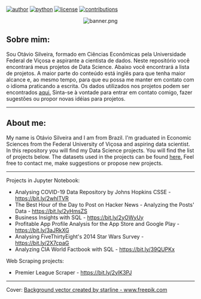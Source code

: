 [![author](https://badgen.net/badge/Author/otavio-s-s/blue)](https://www.linkedin.com/in/otavioss28/) [![python](https://badgen.net/badge/Python/3.7+/yellow)](https://www.python.org) [![license](https://img.shields.io/badge/License-MIT-red)](https://github.com/otavio-s-s/data_science/blob/master/LICENSE) [![contributions](https://badgen.net/badge/Contributions/Welcome/green)](https://github.com/otavio-s-s/data_science/issues) 


<p align="center">
  <img src="https://www.imagemhost.com.br/images/2020/05/14/banner.png" alt="banner.png" border="0" />
</p>


## Sobre mim:

Sou Otávio Silveira, formado em Ciências Econômicas pela Universidade Federal de Viçosa e aspirante a cientista de dados. Neste repositório você encontrará meus projetos de Data Science. Abaixo você encontrará a lista de projetos. A maior parte do conteúdo está inglês para que tenha maior alcance e, ao mesmo tempo, para que eu possa me manter em contato com o idioma praticando a escrita.
Os dados utilizados nos projetos podem ser encontrados [aqui.](https://github.com/otavio-s-s/data_science/tree/master/datasets)
Sinta-se à vontade para entrar em contato comigo, fazer sugestões ou propor novas idéias para projetos.

***

## About me:

My name is Otávio Silveira and I am from Brazil. I'm graduated in Economic Sciences from the Federal University of Viçosa and aspiring data scientist. In this repository you will find my Data Science projects. You will find the list of projects below.
The datasets used in the projects can be found [here.](https://github.com/otavio-s-s/data_science/tree/master/datasets)
Feel free to contact me, make suggestions or propose new projects.

***

Projects in Jupyter Notebook:

* Analysing COVID-19 Data Repository by Johns Hopkins CSSE - https://bit.ly/2whlTVR
* The Best Hour of the Day to Post on Hacker News - Analyzing the Posts' Data - https://bit.ly/2yHmsZS
* Business Insights with SQL - https://bit.ly/2yOWyUy
* Profitable App Profile Analysis for the App Store and Google Play - https://bit.ly/3aJRkXG
* Analysing FiveThirtyEight's 2014 Star Wars Survey - https://bit.ly/2X7cpaG
* Analyzing CIA World Factbook with SQL - https://bit.ly/39QUPKx


Web Scraping projects:

* Premier League Scraper - https://bit.ly/2ylK3PJ

***

Cover:
<a href="https://www.freepik.com/free-photos-vectors/background">Background vector created by starline - www.freepik.com</a>
